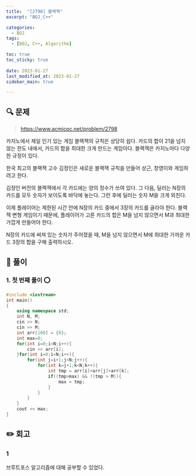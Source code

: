 ```yaml
---
title:  "[2798] 블랙잭"
excerpt: "BOJ_C++"

categories:
  - BOJ
tags:
  - [BOJ, C++, Algorithm]

toc: true
toc_sticky: true
 
date: 2023-01-27
last_modified_at: 2023-01-27
sidebar_main: true

---
```

<!--
문제 🔍
풀이 🎯 ⭕ ❌
주의할 점 🚨
짚고갈 점 ✏️
기타 🔥🌝🪐🔔
-->
## 🔍 문제
> <https://www.acmicpc.net/problem/2798>
<div class="notice" markdown="1">
카지노에서 제일 인기 있는 게임 블랙잭의 규칙은 상당히 쉽다. 카드의 합이 21을 넘지 않는 한도 내에서, 카드의 합을 최대한 크게 만드는 게임이다. 블랙잭은 카지노마다 다양한 규정이 있다.

한국 최고의 블랙잭 고수 김정인은 새로운 블랙잭 규칙을 만들어 상근, 창영이와 게임하려고 한다.

김정인 버전의 블랙잭에서 각 카드에는 양의 정수가 쓰여 있다. 그 다음, 딜러는 N장의 카드를 모두 숫자가 보이도록 바닥에 놓는다. 그런 후에 딜러는 숫자 M을 크게 외친다.

이제 플레이어는 제한된 시간 안에 N장의 카드 중에서 3장의 카드를 골라야 한다. 블랙잭 변형 게임이기 때문에, 플레이어가 고른 카드의 합은 M을 넘지 않으면서 M과 최대한 가깝게 만들어야 한다.

N장의 카드에 써져 있는 숫자가 주어졌을 때, M을 넘지 않으면서 M에 최대한 가까운 카드 3장의 합을 구해 출력하시오.
</div>

## 🎯 풀이
### 1. 첫 번째 풀이 ⭕
```cpp
#include <iostream>
int main()
{
	using namespace std;
	int N, M;
	cin >> N;
	cin >> M;
	int arr[100] = {0};
	int max=0;
	for(int i=0;i<N;i++){
		cin >> arr[i];
	}for(int i=0;i<N;i++){
		for(int j=i+1;j<N;j++){
			for(int k=j+1;k<N;k++){
				int tmp = arr[i]+arr[j]+arr[k];
				if((tmp>max) && !(tmp > M)){
					max = tmp;
				}
			}
		}
	}
	cout << max;
}

```
## ✏️ 회고
### 1
브루트포스 알고리즘에 대해 공부할 수 있었다.